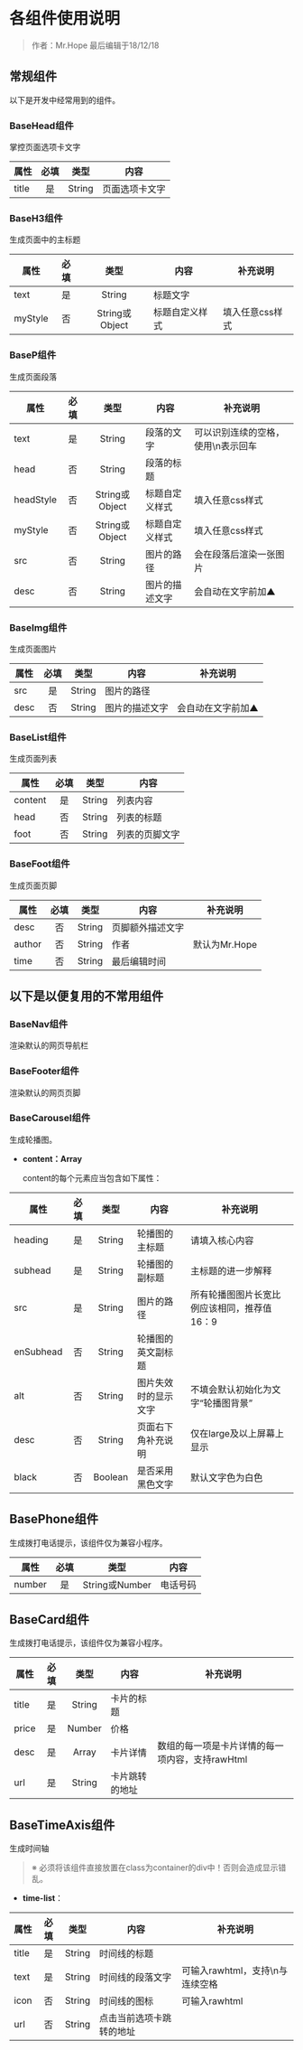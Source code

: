 # 各组件使用说明

> 作者：Mr.Hope 最后编辑于18/12/18

## 常规组件

以下是开发中经常用到的组件。

### BaseHead组件

掌控页面选项卡文字

| 属性  | 必填  |  类型  | 内容           |
| ----- | :---: | :----: | -------------- |
| title |  是   | String | 页面选项卡文字 |

### BaseH3组件

生成页面中的主标题

| 属性    | 必填  |      类型      | 内容           | 补充说明        |
| ------- | :---: | :------------: | -------------- | --------------- |
| text    |  是   |     String     | 标题文字       |
| myStyle |  否   | String或Object | 标题自定义样式 | 填入任意css样式 |

### BaseP组件

生成页面段落

| 属性      | 必填  |      类型      | 内容           | 补充说明                           |
| --------- | :---: | :------------: | -------------- | ---------------------------------- |
| text      |  是   |     String     | 段落的文字     | 可以识别连续的空格，使用\n表示回车 |
| head      |  否   |     String     | 段落的标题     |
| headStyle |  否   | String或Object | 标题自定义样式 | 填入任意css样式                    |
| myStyle   |  否   | String或Object | 标题自定义样式 | 填入任意css样式                    |
| src       |  否   |     String     | 图片的路径     | 会在段落后渲染一张图片             |
| desc      |  否   |     String     | 图片的描述文字 | 会自动在文字前加▲                  |

### BaseImg组件

生成页面图片

| 属性 | 必填  |  类型  | 内容           | 补充说明          |
| ---- | :---: | :----: | -------------- | ----------------- |
| src  |  是   | String | 图片的路径     |
| desc |  否   | String | 图片的描述文字 | 会自动在文字前加▲ |

### BaseList组件

生成页面列表

| 属性    | 必填  |  类型  | 内容           |
| ------- | :---: | :----: | -------------- |
| content |  是   | String | 列表内容       |
| head    |  否   | String | 列表的标题     |
| foot    |  否   | String | 列表的页脚文字 |

### BaseFoot组件

生成页面页脚

| 属性   | 必填  |  类型  | 内容             | 补充说明      |
| ------ | :---: | :----: | ---------------- | ------------- |
| desc   |  否   | String | 页脚额外描述文字 |
| author |  否   | String | 作者             | 默认为Mr.Hope |
| time   |  否   | String | 最后编辑时间     |

## 以下是以便复用的不常用组件

### BaseNav组件

渲染默认的网页导航栏

### BaseFooter组件

渲染默认的网页页脚

### BaseCarousel组件

生成轮播图。

- **content：Array**

  content的每个元素应当包含如下属性：

| 属性      | 必填  |  类型   | 内容                 | 补充说明                                    |
| --------- | :---: | :-----: | -------------------- | ------------------------------------------- |
| heading   |  是   | String  | 轮播图的主标题       | 请填入核心内容                              |
| subhead   |  是   | String  | 轮播图的副标题       | 主标题的进一步解释                          |
| src       |  是   | String  | 图片的路径           | 所有轮播图图片长宽比例应该相同，推荐值16：9 |
| enSubhead |  否   | String  | 轮播图的英文副标题   |
| alt       |  否   | String  | 图片失效时的显示文字 | 不填会默认初始化为文字“轮播图背景”        |
| desc      |  否   | String  | 页面右下角补充说明   | 仅在large及以上屏幕上显示                   |
| black     |  否   | Boolean | 是否采用黑色文字     | 默认文字色为白色                            |

## BasePhone组件

生成拨打电话提示，该组件仅为兼容小程序。

| 属性   | 必填  |      类型      | 内容     |
| ------ | :---: | :------------: | -------- |
| number |  是   | String或Number | 电话号码 |

## BaseCard组件

生成拨打电话提示，该组件仅为兼容小程序。

| 属性  | 必填  |  类型  | 内容           | 补充说明                                        |
| ----- | :---: | :----: | -------------- | ----------------------------------------------- |
| title |  是   | String | 卡片的标题     |
| price |  是   | Number | 价格           |
| desc  |  是   | Array  | 卡片详情       | 数组的每一项是卡片详情的每一项内容，支持rawHtml |
| url   |  是   | String | 卡片跳转的地址 |

## BaseTimeAxis组件

生成时间轴

> ※ 必须将该组件直接放置在class为container的div中！否则会造成显示错乱。

- **time-list**：

| 属性  | 必填  |  类型  | 内容                     | 补充说明                        |
| ----- | :---: | :----: | ------------------------ | ------------------------------- |
| title |  是   | String | 时间线的标题             |
| text  |  是   | String | 时间线的段落文字         | 可输入rawhtml，支持\n与连续空格 |
| icon  |  否   | String | 时间线的图标             | 可输入rawhtml                   |
| url   |  否   | String | 点击当前选项卡跳转的地址 |